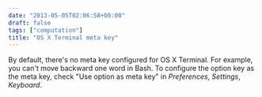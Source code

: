 ```yaml
---
date: "2013-05-05T02:06:58+00:00"
draft: false
tags: ["computation"]
title: "OS X Terminal meta key"
---
```

By default, there's no meta key configured for OS X Terminal. For example, you can't move backward one word in Bash. To configure the option key as the meta key, check "Use option as meta key" in *Preferences*, *Settings*, *Keyboard*.
